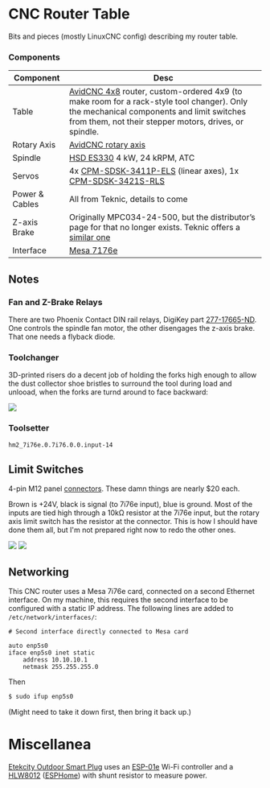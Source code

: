 # CNC Router Table

Bits and pieces (mostly LinuxCNC config) describing my router table.

### Components

| Component | Desc |
| --------- | ---- |
| Table     | [AvidCNC 4x8](https://www.avidcnc.com/pro4896-4-x-8-cnc-router-machine-p-1337.html) router, custom-ordered 4x9 (to make room for a rack-style tool changer). Only the mechanical components and limit switches from them, not their stepper motors, drives, or spindle. |
| Rotary Axis | [AvidCNC rotary axis](https://www.avidcnc.com/avid-cnc-rotary-axis-p-724.html) |
| Spindle   | [HSD ES330](https://www.hsdmechatronics.com/en/products/es330/) 4 kW, 24 kRPM, ATC |
| Servos    | 4x [CPM-SDSK-3411P-ELS](https://teknic.com/model-info/CPM-SDSK-3411P-ELS/) (linear axes), 1x [CPM-SDSK-3421S-RLS](https://teknic.com/model-info/CPM-SDSK-3421S-RLS/) |
| Power & Cables | All from Teknic, details to come |
| Z-axis Brake | Originally MPC034-24-500, but the distributor’s page for that no longer exists. Teknic offers a [similar one](https://teknic.com/products/spring-applied-power-off-brakes/NEMA-34-brake/) |
| Interface | [Mesa 7176e](http://store.mesanet.com/index.php?route=product/product&product_id=290) |

## Notes

### Fan and Z-Brake Relays

There are two Phoenix Contact DIN rail relays, DigiKey part [277-17665-ND](https://www.digikey.com/product-detail/en/phoenix-contact/2905657/277-17665-ND/9381938). One controls the spindle fan motor, the other disengages the z-axis brake. That one needs a flyback diode.

### Toolchanger

3D-printed risers do a decent job of holding the forks high enough to allow the dust collector shoe bristles to surround the tool during load and unlooad, when the forks are turnd around to face backward:

<a href="https://i.imgur.com/3V2IuPz.jpg"><img src="https://i.imgur.com/3V2IuPzl.jpg"></a>

### Toolsetter

`hm2_7i76e.0.7i76.0.0.input-14`

## Limit Switches

4-pin M12 panel [connectors](https://www.digikey.com/en/products/detail/te-connectivity-amp-connectors/1838891-2/1764162). These damn things are nearly $20 each.

Brown is +24V, black is signal (to 7i76e input), blue is ground. Most of the inputs are tied high through a 10kΩ resistor at the 7i76e input, but the rotary axis limit switch has the resistor at the connector. This is how I should have done them all, but I'm not prepared right now to redo the other ones.

<a href="https://i.imgur.com/Dny7TSk.jpg"><img src="https://i.imgur.com/Dny7TSkl.jpg"></a>
<a href="https://i.imgur.com/UmxeUWG.jpg"><img src="https://i.imgur.com/ROSZThol.jpg"></a>

## Networking

This CNC router uses a Mesa 7i76e card, connected on a second Ethernet interface. On my machine, this requires the second interface to be configured with a static IP address. The following lines are added to `/etc/network/interfaces/`:

```
# Second interface directly connected to Mesa card

auto enp5s0
iface enp5s0 inet static
    address 10.10.10.1
    netmask 255.255.255.0
```

Then

```bash
$ sudo ifup enp5s0
```

(Might need to take it down first, then bring it back up.)


# Miscellanea

[Etekcity Outdoor Smart Plug](https://www.etekcity.com/product/100344) uses an [ESP-01e](https://docs.ai-thinker.com/_media/esp8266/docs/esp-01e_product_specification_en.pdf) Wi-Fi controller and a [HLW8012](https://tinkerman.cat/post/hlw8012-ic-new-sonoff-pow) ([ESPHome](https://esphome.io/components/sensor/hlw8012.html)) with shunt resistor to measure power.
